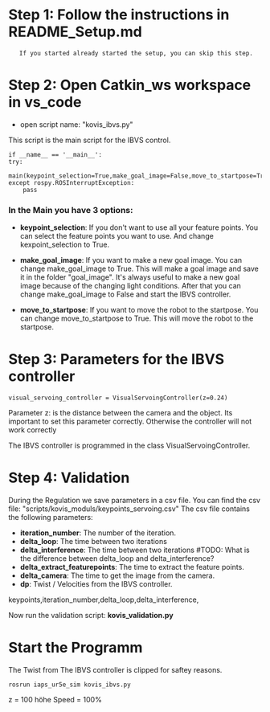 # Step 1: Follow the instructions in README_Setup.md
       If you started already started the setup, you can skip this step.
# Step 2: Open Catkin_ws workspace in vs_code
* open script name: "kovis_ibvs.py"

This script is the main script for the IBVS control.

    if __name__ == '__main__':
    try:
        main(keypoint_selection=True,make_goal_image=False,move_to_startpose=True)
    except rospy.ROSInterruptException:
        pass

### In the Main you have 3 options:
* **keypoint_selection**: If you don't want to use all your feature points. You can select the feature points you want to use. And change kexpoint_selection to True.

* **make_goal_image**: If you want to make a new goal image. You can change make_goal_image to True. This will make a goal image and save it in the folder "goal_image". It's always useful to make a new goal image because of the changing light conditions. After that you can change make_goal_image to False and start the IBVS controller.

* **move_to_startpose**: If you want to move the robot to the startpose. You can change move_to_startpose to True. This will move the robot to the startpose.

# Step 3: Parameters for the IBVS controller

    visual_servoing_controller = VisualServoingController(z=0.24)

Parameter z: is the distance between the camera and the object. Its important to set this parameter correctly. Otherwise the controller will not work correctly

The IBVS controller is programmed in the class VisualServoingController.

# Step 4: Validation
During the Regulation we save parameters in a csv file. You can find the csv file: "scripts/kovis_moduls/keypoints_servoing.csv" The csv file contains the following parameters:

* **iteration_number**: The number of the iteration.
* **delta_loop**: The time between two iterations
* **delta_interference**: The time between two iterations #TODO: What is the difference between delta_loop and delta_interference?
* **delta_extract_featurepoints**: The time to extract the feature points.
* **delta_camera**: The time to get the image from the camera.
* **dp**: Twist / Velocities from the IBVS controller.

keypoints,iteration_number,delta_loop,delta_interference,

Now run the validation script: **kovis_validation.py**

# Start the Programm

The Twist from The IBVS controller is clipped for saftey reasons.
        
    rosrun iaps_ur5e_sim kovis_ibvs.py  


z = 100 höhe
Speed = 100%



